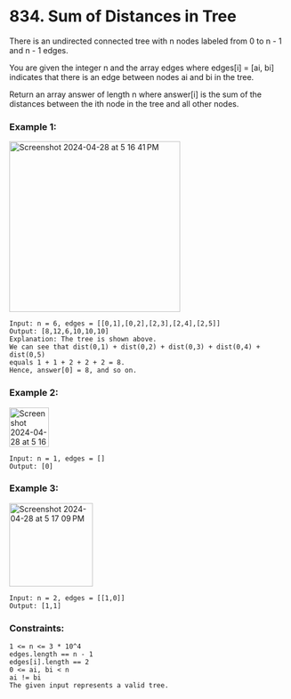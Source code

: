# 834. Sum of Distances in Tree

There is an undirected connected tree with n nodes labeled from 0 to n - 1 and n - 1 edges.

You are given the integer n and the array edges where edges[i] = [ai, bi] indicates that there is an edge between nodes ai and bi in the tree.

Return an array answer of length n where answer[i] is the sum of the distances between the ith node in the tree and all other nodes.

 

### Example 1:
<img width="307" alt="Screenshot 2024-04-28 at 5 16 41 PM" src="https://github.com/Alisherka7/LeetCode/assets/38793933/ad53f89a-51c4-4dcd-992d-dd019b43b6a7">

```
Input: n = 6, edges = [[0,1],[0,2],[2,3],[2,4],[2,5]]
Output: [8,12,6,10,10,10]
Explanation: The tree is shown above.
We can see that dist(0,1) + dist(0,2) + dist(0,3) + dist(0,4) + dist(0,5)
equals 1 + 1 + 2 + 2 + 2 = 8.
Hence, answer[0] = 8, and so on.
```
### Example 2:
<img width="71" alt="Screenshot 2024-04-28 at 5 16 53 PM" src="https://github.com/Alisherka7/LeetCode/assets/38793933/f8d601c7-7251-42d4-a9aa-ec7f844ecea7">

```
Input: n = 1, edges = []
Output: [0]
```
### Example 3:
<img width="150" alt="Screenshot 2024-04-28 at 5 17 09 PM" src="https://github.com/Alisherka7/LeetCode/assets/38793933/4948230f-8904-4fc4-8794-d98f5789c5f3">

```
Input: n = 2, edges = [[1,0]]
Output: [1,1]
```

### Constraints:
```
1 <= n <= 3 * 10^4
edges.length == n - 1
edges[i].length == 2
0 <= ai, bi < n
ai != bi
The given input represents a valid tree.
```
